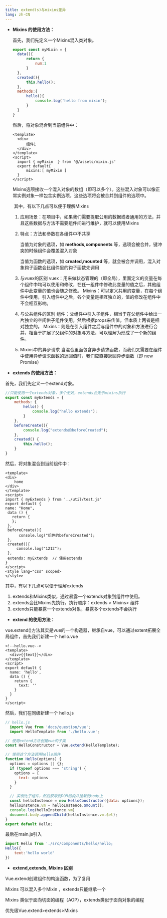 ```yaml
---
title: extend(s)与mixins差异
lang: zh-CN
---
```

- **Mixins 的使用方法：**

  首先，我们先定义一个Mixins混入类对象。

  ```javascript
  export const myMixin = {
  	data(){
  		return {
  			num:1
  		}
  	},
  	created(){
  		this.hello();
  	},
  	methods:{
  		hello(){
  			console.log('hello from mixin');
  		}
  	}
  }
  ```

  然后，将对象混合到当前组件中：

  ```vue
  <template>
  	<div>
  		组件1
  	</div>
  </template>
  <script>
  	import { myMixin  } from '@/assets/mixin.js'
  	export default{
  		mixins:[ myMixin ]
  	}
  </script>
  ```

  ​		Mixins选项接收一个混入对象的数组（即可以多个）。这些混入对象可以像正常实例对象一样包含实例选项，这些选项将会被合并到组件的选项中。

  ​		其中，有以下几点可以便于理解Mixins

  1. 应用场景：在项目中，如果我们需要提取公用的数据或者通用的方法，并且这些数据与方法不需要组件间进行维护，就可以使用Mixins
  
  2. 特点：方法和参数在各组件中不共享
  
     当值为对象的选项，如 **methods,components** 等，选项会被合并，键冲突的时候组件会覆盖混入对象
     
     当值为函数的选项，如 **created,mounted** 等，就会被合并调用，混入对象钩子函数会比组件里的钩子函数先调用
     
  3. 与vuex的区别
     vuex：用来做状态管理的（即全局），里面定义的变量在每个组件中均可以使用和修改，在任一组件中修改此变量的值之后，其他组件中此变量的值也会随之修改。
     Mixins：可以定义共用的变量，在每个组件中使用，引入组件中之后，各个变量是相互独立的，值的修改在组件中不会相互影响。
  
  4. 与公共组件的区别
     组件：父组件中引入子组件，相当于在父组件中给出一片独立的空间供子组件使用，然后根据props来传值，但本质上两者是相对独立的。
     Mixins：则是在引入组件之后与组件中的对象和方法进行合并，相当于扩展了父组件的对象与方法，可以理解为形成了一个新的组件。
  
  5. Mixins中的异步请求
     当混合里面包含异步请求函数，而我们又需要在组件中使用异步请求函数的返回值时，我们应直接返回异步函数（即 new Promise）
  
   
  
- **extends 的使用方法：**

首先，我们先定义一个extend对象。

```javascript
//只能使用一个extends对象，多个无效，extends会先于mixins执行
export const myExtends = {
    methods: {
        hello() {
            console.log("hello extends");
        }
    },
    beforeCreate(){
        console.log("extends的beforeCreated");
    },
    created() {
        this.hello();
    }
}
```

然后，将对象混合到当前组件中：

```vue
<template>
<div>
    home
</div>
</template>
<script>
import { myExtends } from '../util/test.js'
export default {
name: "Home",
 data () {
   return {
   };
 },
 beforeCreate(){
      console.log("组件的beforeCreated");
 },
 created(){
     console.log("1212");
 },
 extends: myExtends  // 使用extends
}
</script>
<style lang="css" scoped>
</style>
```

其中，有以下几点可以便于理解extends

1. extends和Mixins类似，通过暴露一个extends对象到组件中使用。
2. extends会比Mixins先执行。执行顺序：extends > Mixins> 组件
3. extends只能暴露一个extends对象，暴露多个extends不会执行

- **extend 的使用方法：**

vue.extend()方法其实是vue的一个构造器，继承自vue，可以通过extent拓展全局组件，首先我们新建一个 hello.vue
    
```vue
<!--hello.vue-->
<template>
  <div>{{text}}</div>
</template>
<script>
export default {
  name: 'hello',
  data () {
    return {
      text: ''
    }
  }
}
</script>
```

然后，我们在同级新建一个 hello.js

```javascript
// hello.js
  import Vue from 'docs/question/vue';
  import HelloTemplate from './hello.vue';

// 使用extend方法创建vue的子类
const HelloConstructor = Vue.extend(HelloTemplate);

// 使用这个方法调用hello组件
function Hello(options) {
  options = options || {};
  if (typeof options === 'string') {
    options = {
      text: options
    }
  }

  // 实例化子组件，然后获取到DOM结构并挂载到body上
  const helloInstence = new HelloConstructor({data: options});
  helloInstence.vm = helloInstence.$mount();
  console.log(helloInstence.vm)
  document.body.appendChild(helloInstence.vm.$el);
}
export default Hello;
```

最后在main.js引入

```js
import Hello from './src/components/hello/hello;
Hello({
	text:'hello world'
})
```
    
- **extend,extends, Mixins 区别**

Vue.extend创建组件的构造函数，为了复用

Mixins 可以混入多个Mixin ，extends只能继承一个

Mixins 类似于面向切面的编程（AOP），extends类似于面向对象的编程

优先级Vue.extend>extends>Mixins 
      
